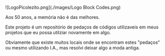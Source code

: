 ![LogoPicolezito.png](./images/Logo Block Codes.png)


Aos 50 anos, a memória não é das melhores.

Este projeto é um repositório de pedaços de códigos utilizaveis em meus projetos que eu possa utilziar novamente em algo.

Obviamente que existe muitos locais onde se encontram estes "pedaços" ou mesmo utilizando I.A., mas resolvi deixar algo a moda antiga.

